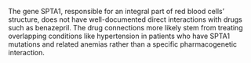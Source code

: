 The gene SPTA1, responsible for an integral part of red blood cells’ structure, does not have well-documented direct interactions with drugs such as benazepril. The drug connections more likely stem from treating overlapping conditions like hypertension in patients who have SPTA1 mutations and related anemias rather than a specific pharmacogenetic interaction.